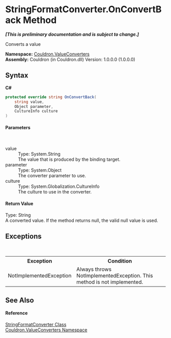 # StringFormatConverter.OnConvertBack Method 
 _**\[This is preliminary documentation and is subject to change.\]**_

Converts a value

**Namespace:**&nbsp;<a href="N_Couldron_ValueConverters">Couldron.ValueConverters</a><br />**Assembly:**&nbsp;Couldron (in Couldron.dll) Version: 1.0.0.0 (1.0.0.0)

## Syntax

**C#**<br />
``` C#
protected override string OnConvertBack(
	string value,
	Object parameter,
	CultureInfo culture
)
```


#### Parameters
&nbsp;<dl><dt>value</dt><dd>Type: System.String<br />The value that is produced by the binding target.</dd><dt>parameter</dt><dd>Type: System.Object<br />The converter parameter to use.</dd><dt>culture</dt><dd>Type: System.Globalization.CultureInfo<br />The culture to use in the converter.</dd></dl>

#### Return Value
Type: String<br />A converted value. If the method returns null, the valid null value is used.

## Exceptions
&nbsp;<table><tr><th>Exception</th><th>Condition</th></tr><tr><td>NotImplementedException</td><td>Always throws NotImplementedException. This method is not implemented.</td></tr></table>

## See Also


#### Reference
<a href="T_Couldron_ValueConverters_StringFormatConverter">StringFormatConverter Class</a><br /><a href="N_Couldron_ValueConverters">Couldron.ValueConverters Namespace</a><br />